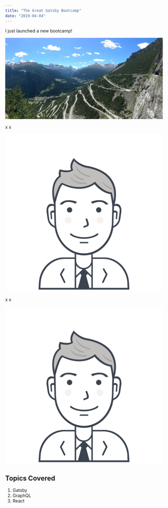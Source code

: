 ```yaml
---
title: "The Great Gatsby Bootcamp"
date: "2019-04-04"
---
```


I just launched a new bootcamp!

![User](./lake-cancano.jpg)

x
x

![User](./users-1.svg)

x
x

![User](./users-2.svg)

## Topics Covered

1. Gatsby
2. GraphQL
3. React